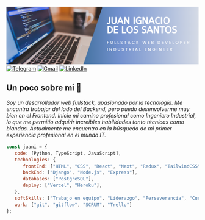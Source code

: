 ![Header](https://github.com/JuanDls01/juandls01/raw/main/portadafullstackdeveloper.png)
</br>
[![Telegram](https://img.shields.io/badge/-TELEGRAM-2CA5E0?style=for-the-badge&logo=telegram&logoColor=white)](https://t.me/@JuanDls01)
[![Gmail](https://img.shields.io/badge/-GMAIL-D14836?style=for-the-badge&logo=gmail&logoColor=white)](mailto:juanignaciodelossantos01@gmail.com)
[![LinkedIn](https://img.shields.io/badge/-LINKEDIN-0077B5?style=for-the-badge&logo=linkedin&logoColor=white)](https://www.linkedin.com/in/juandelossantosdeveloper/)
</br>
<h2>Un poco sobre mi 🌱</h2>
<p><em>Soy un desarrollador web fullstack, apasionado por la tecnología. Me encantra trabajar del lado del Backend, pero puedo desenvolverme muy bien en el Frontend. Inicie mi camino profesional como Ingeniero Industrial, lo que me permitio adquirir increibles habilidades tanto técnicas como blandas. Actualmente me encuentro en la búsqueda de mi primer experiencia profesional en el mundo IT.</br>
</em></p>

```javascript
const juani = {
   code: [Python, TypeScript, JavaScript],
   technologies: {
      frontEnd: ["HTML", "CSS", "React", "Next", "Redux", "TailwindCSS", "Figma"],
      backEnd: ["Django", "Node.js", "Express"],
      databases: ["PostgreSQL"],
      deploy: ["Vercel", "Heroku"],
   },
   softSkills: ["Trabajo en equipo", "Liderazgo", "Perseverancia", "Curiosidad", "En constante aprendizaje"],
   work: ["git", "gitflow", "SCRUM", "Trello"]
};
```

<!--
**JuanDls01/juandls01** is a ✨ _special_ ✨ repository because its `README.md` (this file) appears on your GitHub profile.

Here are some ideas to get you started:

- 🔭 I’m currently working on ...
- 🌱 I’m currently learning ...
- 👯 I’m looking to collaborate on ...
- 🤔 I’m looking for help with ...
- 💬 Ask me about ...
- 📫 How to reach me: ...
- 😄 Pronouns: ...
- ⚡ Fun fact: ...
-->
